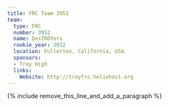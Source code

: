 ```yaml
---
title: FRC Team 3952
team:
  type: FRC
  number: 3952
  name: DesTROYers
  rookie_year: 2012
  location: Fullerton, California, USA
  sponsors:
  - Troy High
  links:
    Website: http://troyfrc.heliohost.org
---
```


{% include remove_this_line_and_add_a_paragraph %}